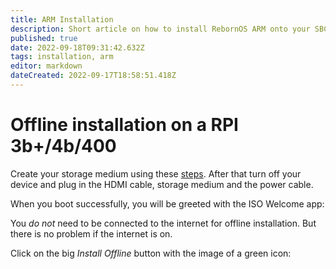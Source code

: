 ```yaml
---
title: ARM Installation
description: Short article on how to install RebornOS ARM onto your SBC's
published: true
date: 2022-09-18T09:31:42.632Z
tags: installation, arm
editor: markdown
dateCreated: 2022-09-17T18:58:51.418Z
---
```


# Offline installation on a RPI 3b+/4b/400

Create your storage medium using these [steps](/en/arm/requirements#flashing-the-image-onto-the-storage-medium-from-a-pc). After that turn off your device and plug in the HDMI cable, storage medium and the power cable.

When you boot successfully, you will be greeted with the ISO Welcome app:

You *do not* need to be connected to the internet for offline installation. But there is no problem if the internet is on.

Click on the big *Install Offline* button with the image of a green icon: